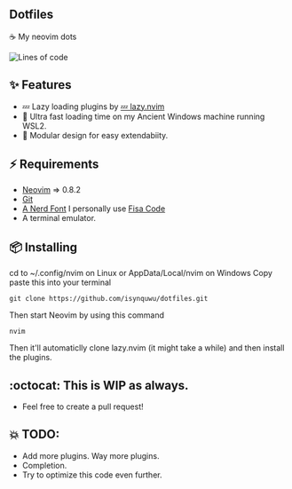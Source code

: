 ## Dotfiles
☕ My neovim dots

![Lines of code](https://img.shields.io/tokei/lines/github/asyncedd/nvim-dots?color=%23f38ba8&label=lines%20of%20code&style=for-the-badge)

## ✨ Features
- 💤 Lazy loading plugins by [💤 lazy.nvim](https://github.com/folke/lazy.nvim)
- 🚀 Ultra fast loading time on my Ancient Windows machine running WSL2.
- 💪 Modular design for easy extendabiity.

## ⚡ Requirements
- [Neovim](https://neovim.io) => 0.8.2
- [Git](https://git-scm.com/)
- [A Nerd Font](https://www.nerdfonts.com/) I personally use [Fisa Code](https://github.com/sainnhe/icursive-nerd-font/tree/master/dist/Fisa%20Code)
- A terminal emulator.

## 📦 Installing
cd to ~/.config/nvim on Linux or AppData/Local/nvim on Windows
Copy paste this into your terminal
```
git clone https://github.com/isynquwu/dotfiles.git
```
Then start Neovim by using this command
```
nvim
```
Then it'll automaticlly clone lazy.nvim (it might take a while) and then install the plugins.

## :octocat: This is WIP as always.
- Feel free to create a pull request!

## 💥 TODO:
- Add more plugins. Way more plugins.
- Completion.
- Try to optimize this code even further.
